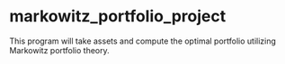 # markowitz_portfolio_project
This program will take assets and compute the optimal portfolio utilizing Markowitz portfolio theory.
